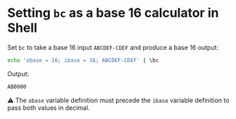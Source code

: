 # Setting `bc` as a base 16 calculator in Shell

Set `bc` to take a base 16 input `ABCDEF-CDEF` and produce a base 16 output:

```sh
echo 'obase = 16; ibase = 16; ABCDEF-CDEF' | \bc 
```

Output:

```sh
AB0000
```

⚠️ The `obase` variable definition must precede the `ibase` variable definition to pass both values in decimal.
